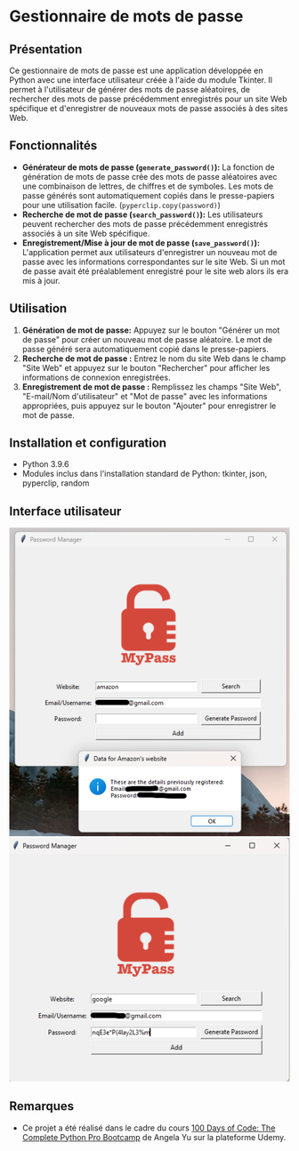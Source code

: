 # Gestionnaire de mots de passe

## Présentation

Ce gestionnaire de mots de passe est une application développée en Python avec une interface utilisateur créée à l'aide du module Tkinter. Il permet à l'utilisateur de générer des mots de passe aléatoires, de rechercher des mots de passe précédemment enregistrés pour un site Web spécifique et d'enregistrer de nouveaux mots de passe associés à des sites Web.

## Fonctionnalités

- **Générateur de mots de passe (`generate_password()`):** La fonction de génération de mots de passe crée des mots de passe aléatoires avec une combinaison de lettres, de chiffres et de symboles. Les mots de passe générés sont automatiquement copiés dans le presse-papiers pour une utilisation facile. (`pyperclip.copy(password)`)
- **Recherche de mot de passe (`search_password()`):** Les utilisateurs peuvent rechercher des mots de passe précédemment enregistrés associés à un site Web spécifique.
- **Enregistrement/Mise à jour de mot de passe (`save_password()`):** L'application permet aux utilisateurs d'enregistrer un nouveau mot de passe avec les informations correspondantes sur le site Web. Si un mot de passe avait été préalablement enregistré pour le site web alors ils era mis à jour.

## Utilisation

1. **Génération de mot de passe:** Appuyez sur le bouton "Générer un mot de passe" pour créer un nouveau mot de passe aléatoire. Le mot de passe généré sera automatiquement copié dans le presse-papiers.
2. **Recherche de mot de passe :** Entrez le nom du site Web dans le champ "Site Web" et appuyez sur le bouton "Rechercher" pour afficher les informations de connexion enregistrées.
3. **Enregistrement de mot de passe :** Remplissez les champs "Site Web", "E-mail/Nom d'utilisateur" et "Mot de passe" avec les informations appropriées, puis appuyez sur le bouton "Ajouter" pour enregistrer le mot de passe.

## Installation et configuration

- Python 3.9.6
- Modules inclus dans l'installation standard de Python: tkinter, json, pyperclip, random

## Interface utilisateur
![Mot de passe retrouvé](assets/retrieve.png)
![Mot de passe généré](assets/generate.png)

## Remarques
- Ce projet a été réalisé dans le cadre du cours [100 Days of Code: The Complete Python Pro Bootcamp](https://www.udemy.com/course/100-days-of-code/) de Angela Yu sur la plateforme Udemy.
